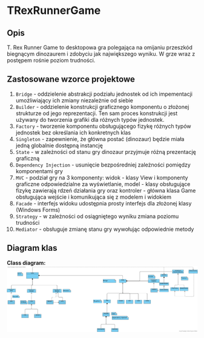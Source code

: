 # TRexRunnerGame

## Opis
T. Rex Runner Game to desktopowa gra polegająca na omijaniu przeszkód biegnącym dinozaurem i zdobyciu jak największego wyniku. W grze wraz z postępem rośnie poziom trudności.

## Zastosowane wzorce projektowe

1. `Bridge` - oddzielenie abstrakcji podziału jednostek od ich impementacji umożliwiający ich zmiany niezależnie od siebie
2. `Builder` - oddzielenie konstrukcji graficznego komponentu o złożonej strukturze od jego reprezentacji. Ten sam proces konstrukcji jest używany do tworzenia grafiki dla różnych typów jednostek.
3. `Factory` - tworzenie komponentu obsługującego fizykę różnych typów jednostek bez określania ich konkretnych klas
4. `Singleton` - zapewnienie, że główna postać (dinozaur) będzie miała jedną globalnie dostępną instancję
5. `State` - w zależności od stanu gry dinozaur przyjmuje różną prezentację graficzną
6. `Dependency Injection` - usunięcie bezpośredniej zależności pomiędzy komponentami gry
7. `MVC` - podział gry na 3 komponenty: widok - klasy View i komponenty graficzne odpowiedzialne za wyświetlanie, model - klasy obsługujące fizykę zawierają rdzeń działania gry oraz kontroler - główna klasa Game obsługująca wejście i komunikująca się z modelem i widokiem
8. `Facade` - interfejs widoku udostępnia prosty interfejs dla złożonej klasy (Windows Forms)
9. `Strategy` - w zależności od osiągniętego wyniku zmiana poziomu trudności
10. `Mediator` - obsługuje zmianę stanu gry wywołując odpowiednie metody

## Diagram klas

**Class diagram:**<br>
![cd](docs/ClassDiagram.jpg)<br>
